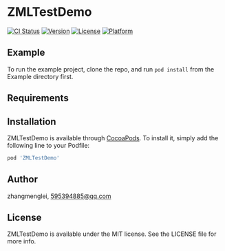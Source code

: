 # ZMLTestDemo

[![CI Status](https://img.shields.io/travis/zhangmenglei/ZMLTestDemo.svg?style=flat)](https://travis-ci.org/zhangmenglei/ZMLTestDemo)
[![Version](https://img.shields.io/cocoapods/v/ZMLTestDemo.svg?style=flat)](https://cocoapods.org/pods/ZMLTestDemo)
[![License](https://img.shields.io/cocoapods/l/ZMLTestDemo.svg?style=flat)](https://cocoapods.org/pods/ZMLTestDemo)
[![Platform](https://img.shields.io/cocoapods/p/ZMLTestDemo.svg?style=flat)](https://cocoapods.org/pods/ZMLTestDemo)

## Example

To run the example project, clone the repo, and run `pod install` from the Example directory first.

## Requirements

## Installation

ZMLTestDemo is available through [CocoaPods](https://cocoapods.org). To install
it, simply add the following line to your Podfile:

```ruby
pod 'ZMLTestDemo'
```

## Author

zhangmenglei, 595394885@qq.com

## License

ZMLTestDemo is available under the MIT license. See the LICENSE file for more info.
